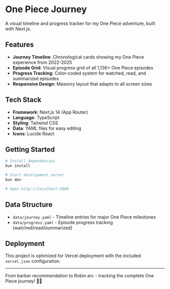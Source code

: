 # One Piece Journey

A visual timeline and progress tracker for my One Piece adventure, built with Next.js.

## Features

- **Journey Timeline**: Chronological cards showing my One Piece experience from 2022-2025
- **Episode Grid**: Visual progress grid of all 1,136+ One Piece episodes
- **Progress Tracking**: Color-coded system for watched, read, and summarized episodes
- **Responsive Design**: Masonry layout that adapts to all screen sizes

## Tech Stack

- **Framework**: Next.js 14 (App Router)
- **Language**: TypeScript
- **Styling**: Tailwind CSS
- **Data**: YAML files for easy editing
- **Icons**: Lucide React

## Getting Started

```bash
# Install dependencies
bun install

# Start development server
bun dev

# Open http://localhost:3000
```

## Data Structure

- `data/journey.yaml` - Timeline entries for major One Piece milestones
- `data/progress.yaml` - Episode progress tracking (watched/read/summarized)

## Deployment

This project is optimized for Vercel deployment with the included `vercel.json` configuration.

---

From barber recommendation to Robin arc - tracking the complete One Piece journey! 🏴‍☠️